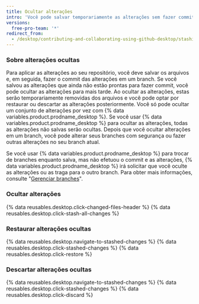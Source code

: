 ```yaml
---
title: Ocultar alterações
intro: 'Você pode salvar temporariamente as alterações sem fazer commit delas em um branch, ao ocultar as alterações.'
versions:
  free-pro-team: '*'
redirect_from:
  - /desktop/contributing-and-collaborating-using-github-desktop/stashing-changes
---
```


### Sobre alterações ocultas

Para aplicar as alterações ao seu repositório, você deve salvar os arquivos e, em seguida, fazer o commit das alterações em um branch. Se você salvou as alterações que ainda não estão prontas para fazer commit, você pode ocultar as alterações para mais tarde. Ao ocultar as alterações, estas serão temporariamente removidas dos arquivos e você pode optar por restaurar ou descartar as alterações posteriormente. Você só pode ocultar um conjunto de alterações por vez com {% data variables.product.prodname_desktop %}. Se você usar {% data variables.product.prodname_desktop %} para ocultar as alterações, todas as alterações não salvas serão ocultas. Depois que você ocultar alterações em um branch, você pode alterar seus branches com segurança ou fazer outras alterações no seu branch atual.

Se você usar {% data variables.product.prodname_desktop %} para trocar de branches enquanto salva, mas não efetuou o commit e as alterações, {% data variables.product.prodname_desktop %} irá solicitar que você oculte as alterações ou as traga para o outro branch. Para obter mais informações, consulte "[Gerenciar branches](/desktop/contributing-to-projects/managing-branches#switching-between-branches)".

### Ocultar alterações

{% data reusables.desktop.click-changed-files-header %}
{% data reusables.desktop.click-stash-all-changes %}

### Restaurar alterações ocultas

{% data reusables.desktop.navigate-to-stashed-changes %}
{% data reusables.desktop.click-stashed-changes %}
{% data reusables.desktop.click-restore %}

### Descartar alterações ocultas

{% data reusables.desktop.navigate-to-stashed-changes %}
{% data reusables.desktop.click-stashed-changes %}
{% data reusables.desktop.click-discard %}
